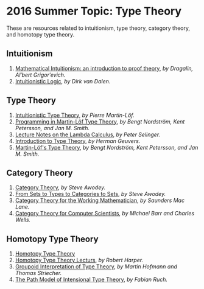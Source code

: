 2016 Summer Topic: Type Theory
==============================
These are resources related to intuitionism, type theory, category theory, and homotopy type theory.

Intuitionism
------------
1. [Mathematical Intuitionism: an introduction to proof theory](https://catalog.lib.uchicago.edu/vufind/Record/892339), *by Dragalin, Alʹbert Grigorʹevich.*
2. [Intuitionistic Logic](van-dalen-intuitionistic-logic.pdf), *by Dirk van Dalen.*

Type Theory
-----------
1. [Intuitionistic Type Theory](martin-lof-intuitionistic-type-theory.pdf), *by Pierre Martin-Löf.*
2. [Programming in Martin-Löf Type Theory](programming-in-martin-lof-type-theory.pdf), *by Bengt Nordström, Kent Petersson, and Jan M. Smith.*
3. [Lecture Notes on the Lambda Calculus](selinger-lecture-notes-on-the-lambda-calculus.pdf), *by Peter Selinger.*
4. [Introduction to Type Theory](geuvers-introduction-to-type-theory.pdf), *by Herman Geuvers.*
5. [Martin-Löf's Type Theory](nordstrom-martin-lofs-type-theory.pdf), *by Bengt Nordström, Kent Petersson, and Jan M. Smith.*

Category Theory
---------------
1. [Category Theory](awodey-category-theory.pdf), *by Steve Awodey.*
2. [From Sets to Types to Categories to Sets](awodey-sets-types-categories.pdf), *by Steve Awodey.*
3. [Category Theory for the Working Mathematician](maclane-category-theory-for-the-working-mathematician.pdf), *by Saunders Mac Lane.*
4. [Category Theory for Computer Scientists](category-theory-for-computer-scientists.pdf), *by Michael Barr and Charles Wells.*

Homotopy Type Theory
--------------------
1. [Homotopy Type Theory](hott.pdf)
2. [Homotopy Type Theory Lecturs](https://www.cs.cmu.edu/~rwh/courses/hott/), *by Robert Harper.*
3. [Groupoid Interpretation of Type Theory](groupoid-interpretation-of-type-theory.pdf), *by Martin Hofmann and Thomas Striecher.*
4. [The Path Model of Intensional Type Theory](ruch-the-path-model-of-intensional-type-theory.pdf), *by Fabian Ruch.*